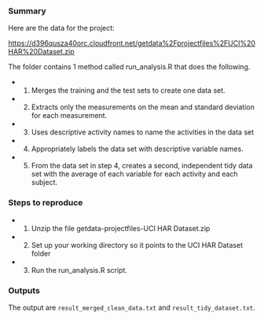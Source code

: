 ### Summary 

Here are the data for the project: 

https://d396qusza40orc.cloudfront.net/getdata%2Fprojectfiles%2FUCI%20HAR%20Dataset.zip 

The folder contains 1 method called run_analysis.R that does the following. 
- 1) Merges the training and the test sets to create one data set.
- 2) Extracts only the measurements on the mean and standard deviation for each measurement. 
- 3) Uses descriptive activity names to name the activities in the data set
- 4) Appropriately labels the data set with descriptive variable names. 
- 5) From the data set in step 4, creates a second, independent tidy data set with the average of each variable for each activity and each subject.

### Steps to reproduce
- 1) Unzip the file getdata-projectfiles-UCI HAR Dataset.zip
- 2) Set up your working directory so it points to the UCI HAR Dataset folder
- 3) Run the run_analysis.R script.

### Outputs
The output are ```result_merged_clean_data.txt``` and ```result_tidy_dataset.txt```.
